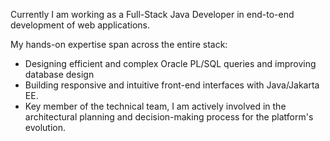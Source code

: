 Currently I am working as a Full-Stack Java Developer  in end-to-end development of web applications.

My hands-on expertise span across the entire stack:

- Designing efficient and complex Oracle PL/SQL queries and improving database design
- Building responsive and intuitive front-end interfaces with Java/Jakarta EE.
- Key member of the technical team, I am actively involved in the architectural planning and decision-making process for the platform's evolution.
